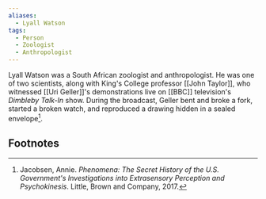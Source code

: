 ```yaml
---
aliases:
  - Lyall Watson
tags:
  - Person
  - Zoologist
  - Anthropologist
---
```

Lyall Watson was a South African zoologist and anthropologist. He was one of two scientists, along with King's College professor [[John Taylor]], who witnessed [[Uri Geller]]'s demonstrations live on [[BBC]] television's *Dimbleby Talk-In* show. During the broadcast, Geller bent and broke a fork, started a broken watch, and reproduced a drawing hidden in a sealed envelope[^1].

## Footnotes
[^1]: Jacobsen, Annie. *Phenomena: The Secret History of the U.S. Government's Investigations into Extrasensory Perception and Psychokinesis*. Little, Brown and Company, 2017.
